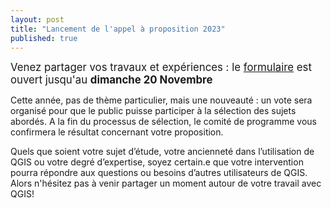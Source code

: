```yaml
---
layout: post
title: "Lancement de l'appel à proposition 2023"
published: true
---
```


<span style="font-size:larger;">Venez partager vos travaux et expériences : le [formulaire](https://sondage.osgeo.asso.fr/index.php/863591) est ouvert jusqu'au **dimanche 20 Novembre**</span>

Cette année, pas de thème particulier, mais une nouveauté : un vote sera organisé pour que le public puisse participer à la sélection des sujets abordés.
A la fin du processus de sélection, le comité de programme vous confirmera le résultat concernant votre proposition.


Quels que soient votre sujet d’étude, votre ancienneté dans l’utilisation de QGIS ou votre degré d’expertise, soyez certain.e que votre intervention pourra répondre aux questions ou besoins d’autres utilisateurs de QGIS.
Alors n'hésitez pas à venir partager un moment autour de votre travail avec QGIS!

